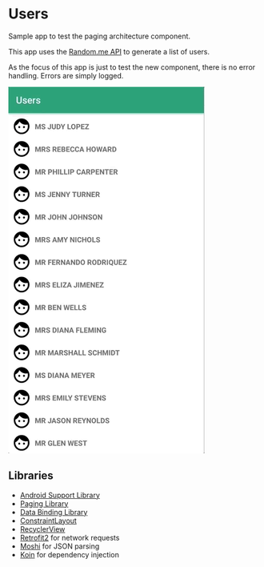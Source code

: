 # Users 
Sample app to test the paging architecture component.

This app uses the [Random.me API](https://randomuser.me) to generate a list of users.

As the focus of this app is just to test the new component, there is no error handling. Errors are simply logged.

![Users demo](/assets/users.gif)

## Libraries
* [Android Support Library](https://developer.android.com/topic/libraries/support-library/features)
* [Paging Library](https://developer.android.com/topic/libraries/architecture/paging/)
* [Data Binding Library](https://developer.android.com/topic/libraries/data-binding/)
* [ConstraintLayout](https://developer.android.com/reference/android/support/constraint/ConstraintLayout)
* [RecyclerView](https://developer.android.com/guide/topics/ui/layout/recyclerview)
* [Retrofit2](https://square.github.io/retrofit/) for network requests
* [Moshi](https://github.com/square/moshi) for JSON parsing
* [Koin](https://insert-koin.io/) for dependency injection